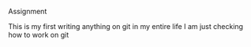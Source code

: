 Assignment

This is my first writing anything on git in my entire life I am just checking how to work on git
